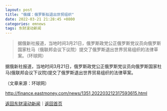 ```yaml
---
layout: post
title: "俄媒：俄罗斯拟退出世贸组织"
date: 2022-03-21 21:28:45 +0800
categories: emnews
tags: 东财滚动新闻
---
```

> 据俄新社报道，当地时间3月21日，俄罗斯政党公正俄罗斯党议员向俄罗斯国家杜马（俄联邦会议下议院）提交了俄罗斯退出世界贸易组织的法律草案。（环球网）

<p>据俄新社报道，当地时间3月21日，俄罗斯政党公正俄罗斯党议员向俄罗斯国家杜马(俄联邦会议下议院)提交了俄罗斯退出世界贸易组织的法律草案。</p><p class="em_media">（文章来源：环球网）</p>

<http://finance.eastmoney.com/news/1351,202203212317593615.html>

[返回东财滚动新闻](//finews.withounder.com/emnews/)｜[返回首页](//finews.withounder.com/)